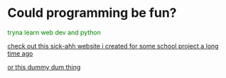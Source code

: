 # Could programming be fun?

<span style="color: green">tryna learn web dev and python</span>

[check out this sick-ahh website i created for some school project a long time ago](https://bstwbpg-arvzy.vercel.app)<br>

[or this dummy dum thing](https://kwisoo.vercel.app)
